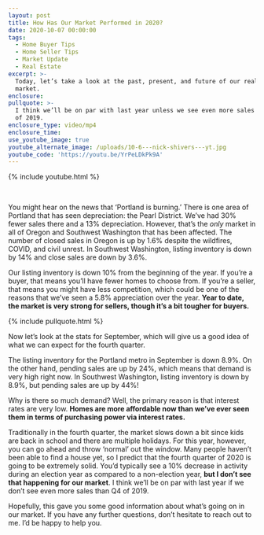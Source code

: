 ```yaml
---
layout: post
title: How Has Our Market Performed in 2020?
date: 2020-10-07 00:00:00
tags:
  - Home Buyer Tips
  - Home Seller Tips
  - Market Update
  - Real Estate
excerpt: >-
  Today, let’s take a look at the past, present, and future of our real estate
  market.
enclosure:
pullquote: >-
  I think we’ll be on par with last year unless we see even more sales than Q4
  of 2019.
enclosure_type: video/mp4
enclosure_time:
use_youtube_image: true
youtube_alternate_image: /uploads/10-6---nick-shivers---yt.jpg
youtube_code: 'https://youtu.be/YrPeLDkPk9A'
---
```


{% include youtube.html %}

&nbsp;

You might hear on the news that ‘Portland is burning.’ There is one area of Portland that has seen depreciation: the Pearl District. We’ve had 30% fewer sales there and a 13% depreciation. However, that’s the *only* market in all of Oregon and Southwest Washington that has been affected. The number of closed sales in Oregon is up by 1.6% despite the wildfires, COVID, and civil unrest. In Southwest Washington, listing inventory is down by 14% and close sales are down by 3.6%.

Our listing inventory is down 10% from the beginning of the year. If you’re a buyer, that means you’ll have fewer homes to choose from. If you’re a seller, that means you might have less competition, which could be one of the reasons that we’ve seen a 5.8% appreciation over the year.&nbsp;**Year to date, the market is very strong for sellers, though it’s a bit tougher for buyers.**

{% include pullquote.html %}

Now let’s look at the stats for September, which will give us a good idea of what we can expect for the fourth quarter.

The listing inventory for the Portland metro in September is down 8.9%. On the other hand, pending sales are up by 24%, which means that demand is very high right now. In Southwest Washington, listing inventory is down by 8.9%, but pending sales are up by 44%\!

Why is there so much demand? Well, the primary reason is that interest rates are very low. **Homes are more affordable now than we’ve ever seen them in terms of purchasing power via interest rates.&nbsp;**

Traditionally in the fourth quarter, the market slows down a bit since kids are back in school and there are multiple holidays. For this year, however, you can go ahead and throw ‘normal’ out the window. Many people haven’t been able to find a house yet, so I predict that the fourth quarter of 2020 is going to be extremely solid. You’d typically see a 10% decrease in activity during an election year as compared to a non-election year, **but I don’t see that happening for our market**. I think we’ll be on par with last year if we don’t see even more sales than Q4 of 2019.

Hopefully, this gave you some good information about what’s going on in our market. If you have any further questions, don’t hesitate to reach out to me. I’d be happy to help you.